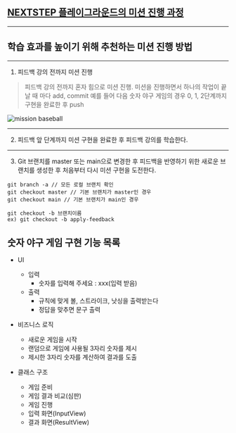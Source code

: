 ## [NEXTSTEP 플레이그라운드의 미션 진행 과정](https://github.com/next-step/nextstep-docs/blob/master/playground/README.md)

---
## 학습 효과를 높이기 위해 추천하는 미션 진행 방법

---
1. 피드백 강의 전까지 미션 진행 
> 피드백 강의 전까지 혼자 힘으로 미션 진행. 미션을 진행하면서 하나의 작업이 끝날 때 마다 add, commit
> 예를 들어 다음 숫자 야구 게임의 경우 0, 1, 2단계까지 구현을 완료한 후 push

![mission baseball](https://raw.githubusercontent.com/next-step/nextstep-docs/master/playground/images/mission_baseball.png)

---
2. 피드백 앞 단계까지 미션 구현을 완료한 후 피드백 강의를 학습한다.

---
3. Git 브랜치를 master 또는 main으로 변경한 후 피드백을 반영하기 위한 새로운 브랜치를 생성한 후 처음부터 다시 미션 구현을 도전한다.

```
git branch -a // 모든 로컬 브랜치 확인
git checkout master // 기본 브랜치가 master인 경우
git checkout main // 기본 브랜치가 main인 경우

git checkout -b 브랜치이름
ex) git checkout -b apply-feedback
```

## 숫자 야구 게임 구현 기능 목록
- UI
  - 입력
    - 숫자를 입력해 주세요 : xxx(입력 받음)
  - 출력
    - 규칙에 맞게 볼, 스트라이크, 낫싱을 출력받는다
    - 정답을 맞추면 문구 출력

- 비즈니스 로직
  - 새로운 게임을 시작
  - 랜덤으로 게임에 사용될 3자리 숫자를 제시
  - 제시한 3자리 숫자를 계산하여 결과를 도출

- 클래스 구조
  - 게임 준비
  - 게임 결과 비교(심판)
  - 게임 진행
  - 입력 화면(InputView)
  - 결과 화면(ResultView)